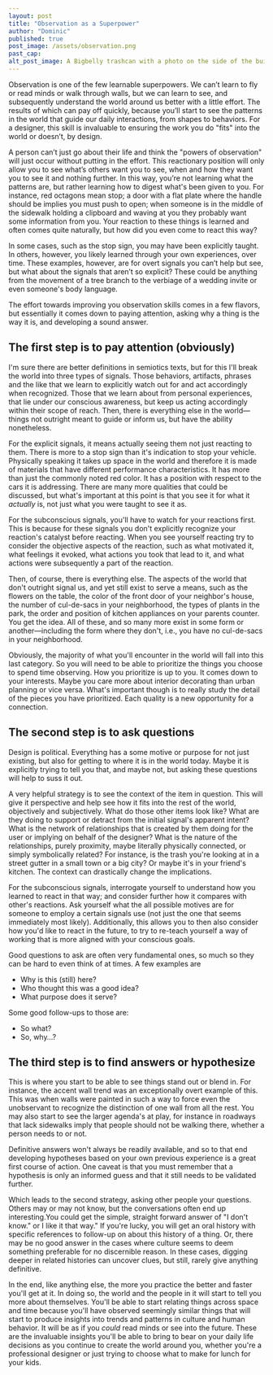 ```yaml
---
layout: post
title: "Observation as a Superpower"
author: "Dominic"
published: true
post_image: /assets/observation.png
past_cap:
alt_post_image: A Bigbelly trashcan with a photo on the side of the building it sits in front of.
---
```


Observation is one of the few learnable superpowers. We can’t learn to fly or read minds or walk through walls, but we can learn to see, and subsequently understand the world around us better with a little effort. The results of which can pay off quickly, because you’ll start to see the patterns in the world that guide our daily interactions, from shapes to behaviors. For a designer, this skill is invaluable to ensuring the work you do "fits" into the world or doesn’t, by design.

A person can’t just go about their life and think the "powers of observation" will just occur without putting in the effort. This reactionary position will only allow you to see what’s others want you to see, when and how they want you to see it and nothing further. In this way, you’re not learning what the patterns are, but rather learning how to digest what's been given to you. For instance, red octagons mean stop; a door with a flat plate where the handle should be implies you must push to open; when someone is in the middle of the sidewalk holding a clipboard and waving at you they probably want some information from you. Your reaction to these things is learned and often comes quite naturally, but how did you even come to react this way?

In some cases, such as the stop sign, you may have been explicitly taught. In others, however, you likely learned through your own experiences, over time. These examples, however, are for overt signals you can’t help but see, but what about the signals that aren’t so explicit? These could be anything from the movement of a tree branch to the verbiage of a wedding invite or even someone's body language.

The effort towards improving you observation skills comes in a few flavors, but essentially it comes down to paying attention, asking why a thing is the way it is, and developing a sound answer.

## The first step is to pay attention (obviously)

I'm sure there are better definitions in semiotics texts, but for this I'll break the world into three types of signals. Those behaviors, artifacts, phrases and the like that we learn to explicitly watch out for and act accordingly when recognized. Those that we learn about from personal experiences, that lie under our conscious awareness, but keep us acting accordingly within their scope of reach. Then, there is everything else in the world—things not outright meant to guide or inform us, but have the ability nonetheless.

For the explicit signals, it means actually seeing them not just reacting to them. There is more to a stop sign than it's indication to stop your vehicle. Physically speaking it takes up space in the world and therefore it is made of materials that have different performance characteristics. It has more than just the commonly noted red color. It has a position with respect to the cars it is addressing. There are many more qualities that could be discussed, but what's important at this point is that you see it for what it _actually_ is, not just what you were taught to see it as.

For the subconscious signals, you'll have to watch for your reactions first. This is because for these signals you don't explicitly recognize your reaction's catalyst before reacting. When you see yourself reacting try to consider the objective aspects of the reaction, such as what motivated it, what feelings it evoked, what actions you took that lead to it, and what actions were subsequently a part of the reaction.

Then, of course, there is everything else. The aspects of the world that don't outright signal us, and yet still exist to serve a means, such as the flowers on the table, the color of the front door of your neighbor's house, the number of cul-de-sacs in your neighborhood, the types of plants in the park, the order and position of kitchen appliances on your parents counter. You get the idea. All of these, and so many more exist in some form or another—including the form where they don't, i.e., you have no cul-de-sacs in your neighborhood.

Obviously, the majority of what you'll encounter in the world will fall into this last category. So you will need to be able to prioritize the things you choose to spend time observing. How you prioritize is up to you. It comes down to your interests. Maybe you care more about interior decorating than urban planning or vice versa. What's important though is to really study the detail of the pieces you have prioritized. Each quality is a new opportunity for a connection.

## The second step is to ask questions

Design is political. Everything has a some motive or purpose for not just existing, but also for getting to where it is in the world today. Maybe it is explicitly trying to tell you that, and maybe not, but asking these questions will help to suss it out.

A very helpful strategy is to see the context of the item in question. This will give it perspective and help see how it fits into the rest of the world, objectively and subjectively. What do those other items look like? What are they doing to support or detract from the initial signal's apparent intent? What is the network of relationships that is created by them doing for the user or implying on behalf of the designer? What is the nature of the relationships, purely proximity, maybe literally physically connected, or simply symbolically related? For instance, is the trash you're looking at in a street gutter in a small town or a big city? Or maybe it's in your friend's kitchen. The context can drastically change the implications.

For the subconscious signals, interrogate yourself to understand how you learned to react in that way; and consider further how it compares with other's reactions. Ask yourself what the all possible motives are for someone to employ a certain signals use (not just the one that seems immediately most likely). Additionally, this allows you to then also consider how you'd like to react in the future, to try to re-teach yourself a way of working that is more aligned with your conscious goals.

Good questions to ask are often very fundamental ones, so much so they can be hard to even think of at times. A few examples are

* Why is this (still) here?
* Who thought this was a good idea?
* What purpose does it serve?

Some good follow-ups to those are:
* So what?
* So, why…?

## The third step is to find answers or hypothesize

This is where you start to be able to see things stand out or blend in. For instance, the accent wall trend was an exceptionally overt example of this. This was when walls were painted in such a way to force even the unobservant to recognize the distinction of one wall from all the rest. You may also start to see the larger agenda's at play, for instance in roadways that lack sidewalks imply that people should not be walking there, whether a person needs to or not.

Definitive answers won't always be readily available, and so to that end developing hypotheses based on your own previous experience is a great first course of action. One caveat is that you must remember that a hypothesis is only an informed guess and that it still needs to be validated further.

Which leads to the second strategy, asking other people your questions. Others may or may not know, but the conversations often end up interesting.You could get the simple, straight forward answer of "I don't know." or I like it that way." If you're lucky, you will get an oral history with specific references to follow-up on about this history of a thing. Or, there may be no good answer in the cases where culture seems to deem something preferable for no discernible reason. In these cases, digging deeper in related histories can uncover clues, but still, rarely give anything definitive.

In the end, like anything else, the more you practice the better and faster you'll get at it. In doing so, the world and the people in it will start to tell you more about themselves. You'll be able to start relating things across space and time because you'll have observed seemingly similar things that will start to produce insights into trends and patterns in culture and human behavior. It will be as if you _could_ read minds or see into the future. These are the invaluable insights you'll be able to bring to bear on your daily life decisions as you continue to create the world around you, whether you're a professional designer or just trying to choose what to make for lunch for your kids.
